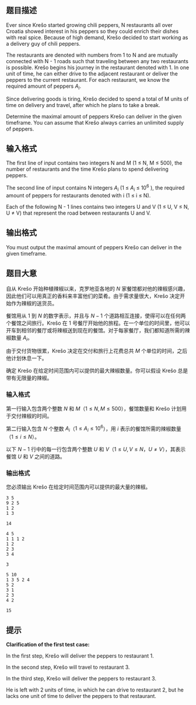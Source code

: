 ## 题目描述
Ever since Krešo started growing chili peppers, N restaurants all over Croatia showed
interest in his peppers so they could enrich their dishes with real spice. Because of high
demand, Krešo decided to start working as a delivery guy of chili peppers.

The restaurants are denoted with numbers from 1 to N and are mutually connected with N -
1 roads such that traveling between any two restaurants is possible. Krešo begins his
journey in the restaurant denoted with 1. In one unit of time, he can either drive to the
adjacent restaurant or deliver the peppers to the current restaurant. For each restaurant, we
know the required amount of peppers $A_i$.

Since delivering goods is tiring, Krešo decided to spend a total of M units of time on delivery
and travel, after which he plans to take a break.

Determine the maximal amount of peppers Krešo can deliver in the given timeframe. You
can assume that Krešo always carries an unlimited supply of peppers.

## 输入格式
The first line of input contains two integers N and M (1 ≤ N, M ≤ 500), the number of
restaurants and the time Krešo plans to spend delivering peppers.

The second line of input contains N integers $A_i$
(1 ≤ $A_i$ ≤ $10^6$
), the required amount of peppers
for restaurants denoted with i (1 ≤ i ≤ N).

Each of the following N - 1 lines contains two integers U and V (1 ≤ U, V ≤ N, U ≠ V) that
represent the road between restaurants U and V.

## 输出格式
You must output the maximal amount of peppers Krešo can deliver in the given timeframe.


## 题目大意
自从 Krešo 开始种植辣椒以来，克罗地亚各地的 $N$ 家餐馆都对他的辣椒感兴趣，因此他们可以用真正的香料来丰富他们的菜肴。由于需求量很大，Krešo 决定开始作为辣椒的送货员。

餐馆用从 $1$ 到 $N$ 的数字表示，并且与 $N - 1$ 个道路相互连接，使得可以在任何两个餐馆之间旅行。Krešo 在 $1$ 号餐厅开始他的旅程。在一个单位的时间里，他可以开车到相邻的餐厅或将辣椒送到现在的餐馆。对于每家餐厅，我们都知道所需的辣椒数量 $A_i$。

由于交付货物很累，Krešo 决定在交付和旅行上花费总共 $M$ 个单位的时间，之后他计划休息一下。

确定 Krešo 在给定时间范围内可以提供的最大辣椒数量。你可以假设 Krešo 总是带有无限量的辣椒。

### 输入格式

第一行输入包含两个整数 $N$ 和 $M$（$1 \le N, M \le 500$），餐馆数量和 Krešo 计划用于交付辣椒的时间。

第二行输入包含 $N$ 个整数 $A_i$（$1 \le A_i \le 10^6$），用 $i$ 表示的餐馆所需的辣椒数量（$1 \le i \le N$）。

以下 $N - 1$ 行中的每一行包含两个整数 $U$ 和 $V$（$1 \le U, V \le N$，$U \ne V$），其表示餐馆 $U$ 和 $V$ 之间的道路。

### 输出格式

您必须输出 Krešo 在给定时间范围内可以提供的最大量的辣椒。


```input1
3 5
9 2 5
1 2
1 3

```

```output1
14
```

```input2
4 5
1 1 1 2
1 2
2 3
3 4

```

```output2
3
```

```input3
5 10
1 3 5 2 4
5 2
3 1
2 3
4 2
```

```output3
15
```

## 提示
**Clarification of the first test case:**

In the first step, Krešo will deliver the peppers to restaurant 1.

In the second step, Krešo will travel to restaurant 3.

In the third step, Krešo will deliver the peppers to restaurant 3.

He is left with 2 units of time, in which he can drive to restaurant 2, but he lacks one unit of time to
deliver the peppers to that restaurant.

